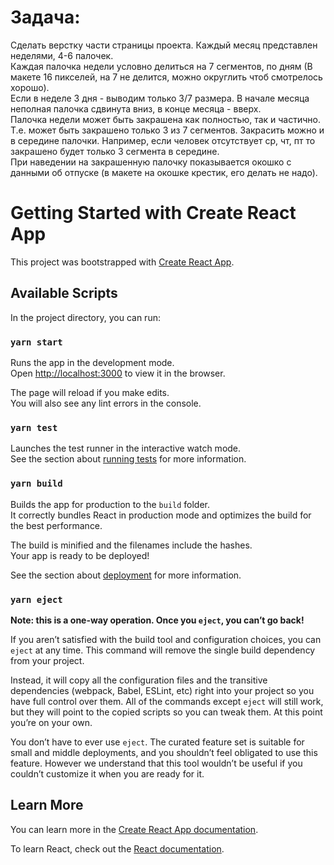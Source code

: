 # Задача:

Сделать верстку части страницы проекта. Каждый месяц представлен неделями, 4-6 палочек.</br>
Каждая палочка недели условно делиться на 7 сегментов, по дням (В макете 16 пикселей, на 7 не делится, можно округлить чтоб смотрелось хорошо).</br>
Если в неделе 3 дня - выводим только 3/7 размера. В начале месяца неполная палочка сдвинута вниз, в конце месяца - вверх.</br>
Палочка недели может быть закрашена как полностью, так и частично. Т.е. может быть закрашено только 3 из 7 сегментов. Закрасить можно и в середине палочки. Например, если человек отсутствует ср, чт, пт то закрашено будет только 3 сегмента в середине.</br>
При наведении на закрашенную палочку показывается окошко с данными об отпуске (в макете на окошке крестик, его делать не надо).

# Getting Started with Create React App

This project was bootstrapped with [Create React App](https://github.com/facebook/create-react-app).

## Available Scripts

In the project directory, you can run:

### `yarn start`

Runs the app in the development mode.\
Open [http://localhost:3000](http://localhost:3000) to view it in the browser.

The page will reload if you make edits.\
You will also see any lint errors in the console.

### `yarn test`

Launches the test runner in the interactive watch mode.\
See the section about [running tests](https://facebook.github.io/create-react-app/docs/running-tests) for more information.

### `yarn build`

Builds the app for production to the `build` folder.\
It correctly bundles React in production mode and optimizes the build for the best performance.

The build is minified and the filenames include the hashes.\
Your app is ready to be deployed!

See the section about [deployment](https://facebook.github.io/create-react-app/docs/deployment) for more information.

### `yarn eject`

**Note: this is a one-way operation. Once you `eject`, you can’t go back!**

If you aren’t satisfied with the build tool and configuration choices, you can `eject` at any time. This command will remove the single build dependency from your project.

Instead, it will copy all the configuration files and the transitive dependencies (webpack, Babel, ESLint, etc) right into your project so you have full control over them. All of the commands except `eject` will still work, but they will point to the copied scripts so you can tweak them. At this point you’re on your own.

You don’t have to ever use `eject`. The curated feature set is suitable for small and middle deployments, and you shouldn’t feel obligated to use this feature. However we understand that this tool wouldn’t be useful if you couldn’t customize it when you are ready for it.

## Learn More

You can learn more in the [Create React App documentation](https://facebook.github.io/create-react-app/docs/getting-started).

To learn React, check out the [React documentation](https://reactjs.org/).
